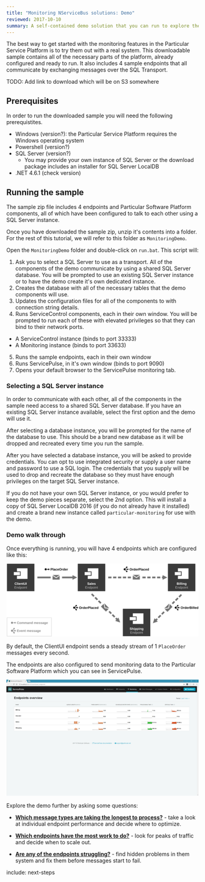 ```yaml
---
title: "Monitoring NServiceBus solutions: Demo"
reviewed: 2017-10-10
summary: A self-contained demo solution that you can run to explore the monitoring features of the Particular Service Platform.
---
```


The best way to get started with the monitoring features in the Particular Service Platform is to try them out with a real system. This downloadable sample contains all of the necessary parts of the platform, already configured and ready to run. It also includes 4 sample endpoints that all communicate by exchanging messages over the SQL Transport.


TODO: Add link to download which will be on S3 somewhere


## Prerequisites

In order to run the downloaded sample you will need the following prerequistites.

- Windows (version?): the Particular Service Platform requires the Windows operating system
- Powershell (version?)
- SQL Server (version?)
  - You may provide your own instance of SQL Server or the download package includes an installer for SQL Server LocalDB
- .NET 4.6.1 (check version)


## Running the sample

The sample zip file includes 4 endpoints and Particular Software Platform components, all of which have been configured to talk to each other using a SQL Server instance.

Once you have downloaded the sample zip, unzip it's contents into a folder. For the rest of this tutorial, we will refer to this folder as `MonitoringDemo`.

Open the `MonitoringDemo` folder and double-click on `run.bat`. This script will:

1. Ask you to select a SQL Server to use as a transport. All of the components of the demo communicate by using a shared SQL Server database. You will be prompted to use an existing SQL Server instance or to have the demo create it's own dedicated instance.
2. Creates the database with all of the necessary tables that the demo components will use.
3. Updates the configuration files for all of the components to with connection string details.
4. Runs ServiceControl components, each in their own window. You will be prompted to run each of these with elevated privileges so that they can bind to their network ports.
  - A ServiceControl instance (binds to port 33333)
  - A Monitoring instance (binds to port 33633)
5. Runs the sample endpoints, each in their own window
6. Runs ServicePulse, in it's own window (binds to port 9090)
7. Opens your default browser to the ServicePulse monitoring tab.


### Selecting a SQL Server instance

In order to communicate with each other, all of the components in the sample need access to a shared SQL Server database. If you have an existing SQL Server instance available, select the first option and the demo will use it. 

After selecting a database instance, you will be prompted for the name of the database to use. This should be a brand new database as it will be dropped and recreated every time you run the sample.

After you have selected a database instance, you will be asked to provide credentials. You can opt to use integrated security or supply a user name and password to use a SQL login. The credentials that you supply will be used to drop and recreate the database so they must have enough privileges on the target SQL Server instance.

If you do not have your own SQL Server instance, or you would prefer to keep the demo pieces separate, select the 2nd option. This will install a copy of SQL Server LocalDB 2016 (if you do not already have it installed) and create a brand new instance called `particular-monitoring` for use with the demo.


### Demo walk through

Once everything is running, you will have 4 endpoints which are configured like this:

![Solution Diagram](diagram.svg)

By default, the ClientUI endpoint sends a steady stream of 1 `PlaceOrder` messages every second. 

The endpoints are also configured to send monitoring data to the Particular Software Platform which you can see in ServicePulse. 

![Service Pulse monitoring tab showing sample endpoints](servicepulse-monitoring_tab-sample_low_throughput.png)

Explore the demo further by asking some questions:

- **[Which message types are taking the longest to process?](walkthrough-1.md)** - take a look at individual endpoint performance and decide where to optimize.

- **[Which endpoints have the most work to do?](walkthrough-2.md)** - look for peaks of traffic and decide when to scale out. 

- **[Are any of the endpoints struggling?](walkthrough-3.md)** - find hidden problems in them system and fix them before messages start to fail.


include: next-steps
